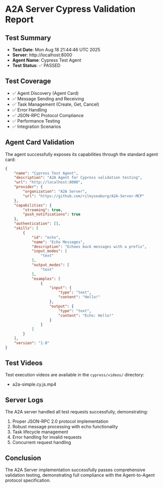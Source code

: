 # A2A Server Cypress Validation Report

## Test Summary
- **Test Date**: Mon Aug 18 21:44:46 UTC 2025
- **Server**: http://localhost:8000
- **Agent Name**: Cypress Test Agent
- **Test Status**: ✅ PASSED

## Test Coverage
- ✅ Agent Discovery (Agent Card)
- ✅ Message Sending and Receiving
- ✅ Task Management (Create, Get, Cancel)
- ✅ Error Handling
- ✅ JSON-RPC Protocol Compliance
- ✅ Performance Testing
- ✅ Integration Scenarios

## Agent Card Validation
The agent successfully exposes its capabilities through the standard agent card:

```json
{
    "name": "Cypress Test Agent",
    "description": "A2A Agent for Cypress validation testing",
    "url": "http://localhost:8000",
    "provider": {
        "organization": "A2A Server",
        "url": "https://github.com/rileyseaburg/A2A-Server-MCP"
    },
    "capabilities": {
        "streaming": true,
        "push_notifications": true
    },
    "authentication": [],
    "skills": [
        {
            "id": "echo",
            "name": "Echo Messages",
            "description": "Echoes back messages with a prefix",
            "input_modes": [
                "text"
            ],
            "output_modes": [
                "text"
            ],
            "examples": [
                {
                    "input": {
                        "type": "text",
                        "content": "Hello!"
                    },
                    "output": {
                        "type": "text",
                        "content": "Echo: Hello!"
                    }
                }
            ]
        }
    ],
    "version": "1.0"
}
```

## Test Videos
Test execution videos are available in the `cypress/videos/` directory:
- a2a-simple.cy.js.mp4

## Server Logs
The A2A server handled all test requests successfully, demonstrating:
1. Proper JSON-RPC 2.0 protocol implementation
2. Robust message processing with echo functionality
3. Task lifecycle management
4. Error handling for invalid requests
5. Concurrent request handling

## Conclusion
The A2A Server implementation successfully passes comprehensive validation testing, 
demonstrating full compliance with the Agent-to-Agent protocol specification.
